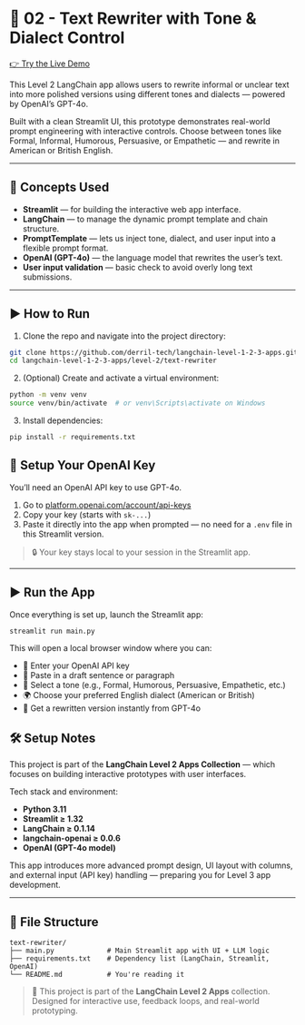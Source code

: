 # 🧠 02 - Text Rewriter with Tone & Dialect Control

[👉 Try the Live Demo](https://langchain-level-1-2-3-apps-q75wp2a2etewd8swerkmad.streamlit.app/)

This Level 2 LangChain app allows users to rewrite informal or unclear text into more polished versions using different tones and dialects — powered by OpenAI’s GPT-4o.

Built with a clean Streamlit UI, this prototype demonstrates real-world prompt engineering with interactive controls. Choose between tones like Formal, Informal, Humorous, Persuasive, or Empathetic — and rewrite in American or British English.

---

## 🧩 Concepts Used

- **Streamlit** — for building the interactive web app interface.
- **LangChain** — to manage the dynamic prompt template and chain structure.
- **PromptTemplate** — lets us inject tone, dialect, and user input into a flexible prompt format.
- **OpenAI (GPT-4o)** — the language model that rewrites the user’s text.
- **User input validation** — basic check to avoid overly long text submissions.

---

## ▶️ How to Run

1. Clone the repo and navigate into the project directory:

```bash
git clone https://github.com/derril-tech/langchain-level-1-2-3-apps.git
cd langchain-level-1-2-3-apps/level-2/text-rewriter
```

2. (Optional) Create and activate a virtual environment:

```bash
python -m venv venv
source venv/bin/activate  # or venv\Scripts\activate on Windows
```

3. Install dependencies:

```bash
pip install -r requirements.txt
```

## 🔐 Setup Your OpenAI Key

You’ll need an OpenAI API key to use GPT-4o.

1. Go to [platform.openai.com/account/api-keys](https://platform.openai.com/account/api-keys)
2. Copy your key (starts with `sk-...`)
3. Paste it directly into the app when prompted — no need for a `.env` file in this Streamlit version.

> 🔒 Your key stays local to your session in the Streamlit app.

---

## ▶️ Run the App

Once everything is set up, launch the Streamlit app:

```bash
streamlit run main.py
```

This will open a local browser window where you can:

- 🔑 Enter your OpenAI API key
- 📝 Paste in a draft sentence or paragraph
- 🎨 Select a tone (e.g., Formal, Humorous, Persuasive, Empathetic, etc.)
- 🌍 Choose your preferred English dialect (American or British)
- 🚀 Get a rewritten version instantly from GPT-4o

## 🛠️ Setup Notes

This project is part of the **LangChain Level 2 Apps Collection** — which focuses on building interactive prototypes with user interfaces.

Tech stack and environment:

- **Python 3.11**
- **Streamlit ≥ 1.32**
- **LangChain ≥ 0.1.14**
- **langchain-openai ≥ 0.0.6**
- **OpenAI (GPT-4o model)**

This app introduces more advanced prompt design, UI layout with columns, and external input (API key) handling — preparing you for Level 3 app development.

---

## 📁 File Structure

```text
text-rewriter/
├── main.py             # Main Streamlit app with UI + LLM logic
├── requirements.txt    # Dependency list (LangChain, Streamlit, OpenAI)
└── README.md           # You're reading it
```

> 📌 This project is part of the **LangChain Level 2 Apps** collection.  
> Designed for interactive use, feedback loops, and real-world prototyping.

